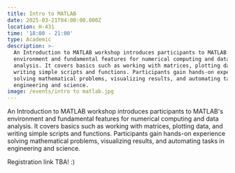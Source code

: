 ```yaml
---
title: Intro to MATLAB
date: 2025-03-21T04:00:00.000Z
location: H-431
time: '18:00 - 21:00'
type: Academic
description: >-
  An Introduction to MATLAB workshop introduces participants to MATLAB's
  environment and fundamental features for numerical computing and data
  analysis. It covers basics such as working with matrices, plotting data, and
  writing simple scripts and functions. Participants gain hands-on experience
  solving mathematical problems, visualizing results, and automating tasks in
  engineering and science.
image: /events/intro to matlab.jpg
---
```


An Introduction to MATLAB workshop introduces participants to MATLAB's environment and fundamental features for numerical computing and data analysis. It covers basics such as working with matrices, plotting data, and writing simple scripts and functions. Participants gain hands-on experience solving mathematical problems, visualizing results, and automating tasks in engineering and science.

Registration link TBA! :)
